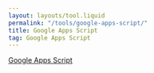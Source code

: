 ```yaml
---
layout: layouts/tool.liquid
permalink: "/tools/google-apps-script/"
title: Google Apps Script
tag: Google Apps Script
---
```

[Google Apps Script](https://developers.google.com/apps-script)
